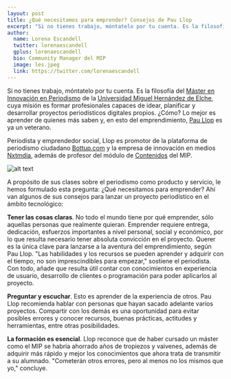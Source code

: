```yaml
---
layout: post
title: ¿Qué necesitamos para emprender? Consejos de Pau Llop 
excerpt: "Si no tienes trabajo, móntatelo por tu cuenta. Es la filosofía del Máster en Innovación en Periodismo de la Universidad Miguel Hernández de Elche, cuya misión es formar profesionales capaces de idear, planificar y desarrollar proyectos periodísticos digitales propios. ¿Cómo? Lo mejor es aprender de quienes más saben y, en esto del emprendimiento, Pau Llop es ya un veterano."
author:
  name: Lorena Escandell
  twitter: lorenaescandell
  gplus: lorenaescandell 
  bio: Community Manager del MIP
  image: les.jpeg
  link: https://twitter.com/lorenaescandell
---
```

Si no tienes trabajo, móntatelo por tu cuenta. Es la filosofía del [Máster en Innovación en Periodismo](http://mip.umh.es/) de la [Universidad Miguel Hernández de Elche](http://umh.es/), cuya misión es formar profesionales capaces de idear, planificar y desarrollar proyectos periodísticos digitales propios. ¿Cómo? Lo mejor es aprender de quienes más saben y, en esto del emprendimiento, [Pau Llop](http://www.paullop.es/pau-llop-periodista-emprendedor-social/) es ya un veterano. 

Periodista y emprendedor social, Llop es promotor de la plataforma de periodismo ciudadano [Bottup.com](http://bottup.com/) y la empresa de innovación en medios [Nxtmdia](http://nxtmdia.com/), además de profesor del módulo de [Contenidos](http://mip.umh.es/programa.htm) del MIP. 

![alt text](https://db.tt/wEvimV8P "Pau Llop, en el aula Techno Lab del Edificio Innova de la UMH")

A propósito de sus clases sobre el periodismo como producto y servicio, le hemos formulado esta pregunta: ¿Qué necesitamos para emprender? Ahí van algunos de sus consejos para lanzar un proyecto periodístico en el ámbito tecnológico: 

**Tener las cosas claras**. No todo el mundo tiene por qué emprender, sólo aquellas personas que realmente quieran. Emprender requiere entrega, dedicación, esfuerzos importantes a nivel personal, social y económico, por lo que resulta necesario tener absoluta convicción en el proyecto. Querer es la única clave para lanzarse a la aventura del emprendimiento, según Pau Llop. "Las habilidades y los recursos se pueden aprender y adquirir con el tiempo, no son imprescindibles para empezar," sostiene el periodista. Con todo, añade que resulta útil contar con conocimientos en experiencia de usuario, desarrollo de clientes o programación para poder aplicarlos al proyecto. 

**Preguntar y escuchar**. Esto es aprender de la experiencia de otros. Pau Llop recomienda hablar con personas que hayan sacado adelante varios proyectos. Compartir con los demás es una oportunidad para evitar posibles errores y conocer recursos, buenas prácticas, actitudes y herramientas, entre otras posibilidades. 

**La formación es esencial**. Llop reconoce que de haber cursado un máster como el MIP se habría ahorrado años de tropiezos y vaivenes, además de adquirir más rápido y mejor los conocimientos que ahora trata de transmitir a su alumnado. "Cometerán otros errores, pero al menos no los mismos que yo," concluye.
